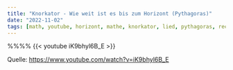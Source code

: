 ```yaml
---
title: "Knorkator - Wie weit ist es bis zum Horizont (Pythagoras)"
date: "2022-11-02"
tags: [math, youtube, horizont, mathe, knorkator, lied, pythagoras, rechtwinkliges_dreieck]
---
```



%%%%
{{< youtube iK9bhyl6B_E >}}

Quelle: https://www.youtube.com/watch?v=iK9bhyl6B_E